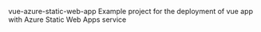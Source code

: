 vue-azure-static-web-app
Example project for the deployment of vue app with Azure Static Web Apps service
